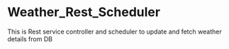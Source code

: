 # Weather_Rest_Scheduler
This is Rest service controller and scheduler to update and fetch weather details from DB
